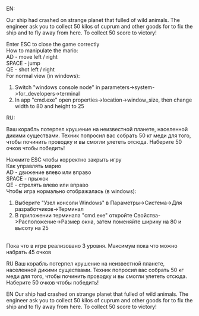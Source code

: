 EN:<br />

Our ship had crashed on strange planet that fulled of wild animals. The engineer ask you to collect 50 kilos of cuprum and other goods for to fix the ship and to fly away from here.
To collect 50 score to victory! <br />

Enter ESC to close the game correctly<br />
How to manipulate the mario: <br />
AD - move left / right<br />
SPACE - jump <br />
QE - shot left / right <br />
For normal view (in windows): <br />
1. Switch "windows console node" in parameters->system->for_developers->terminal<br />
2. In app "cmd.exe" open properties->location->window_size, then change width to 80 and height to 25<br />

RU:<br />

Ваш корабль потерпел крушение на неизвестной планете, населенной дикими существами. Техник попросил вас собрать 50 кг меди для того, чтобы починить проводку и вы смогли улететь отсюда.
Наберите 50 очков чтобы победить! <br />

Нажмите ESC чтобы корректно закрыть игру <br />
Как управлять марио<br />
AD - движение влево или вправо<br />
SPACE - прыжок <br />
QE - стрелять влево или вправо <br />
Чтобы игра нормально отображалась (в windows): <br />
1. Выберите "Узел консоли Windows" в Параметры->Система->Для разработчиков->Терминал<br />
2. В приложении терминала "cmd.exe" откройте Свойства->Расположение->Размер окна, затем поменяйте ширину на 80 и высоту на 25<br />

<br />
Пока что в игре реализовано 3 уровня. Максимум пока что можно набрать 45 очков


RU Ваш корабль потерпел крушение на неизвестной планете, населенной дикими существами. Техник попросил вас собрать 50 кг меди для того, чтобы починить проводку и вы смогли улететь отсюда.
Наберите 50 очков чтобы победить!

EN Our ship had crashed on strange planet that fulled of wild animals. The engineer ask you to collect 50 kilos of cuprum and other goods for to fix the ship and to fly away from here.
To collect 50 score to victory!